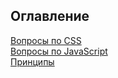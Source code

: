 ## Оглавление

[Вопросы по CSS](./css/README.md)  
[Вопросы по JavaScript](./js/js.md)  
[Принципы](./Принципы/principles.md)  
